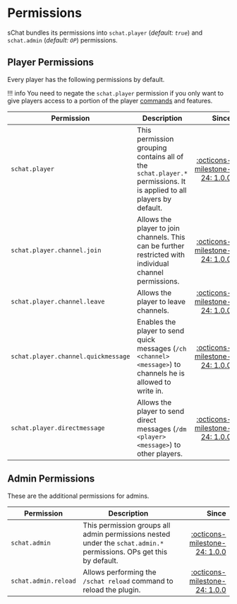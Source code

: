 # Permissions

sChat bundles its permissions into `schat.player` (*default: `true`*) and `schat.admin` (*default: `OP`*) permissions.  

## Player Permissions

Every player has the following permissions by default.

!!! info
    You need to negate the `schat.player` permission if you only want to give players access to a portion of the player [commands][commands] and features.

| Permission | Description | Since |
| ---------- | ----------- | -----: |
| `schat.player` | This permission grouping contains all of the `schat.player.*` permissions. It is applied to all players by default. | [:octicons-milestone-24: 1.0.0][1.0.0] |
| `schat.player.channel.join` | Allows the player to join channels. This can be further restricted with individual channel permissions. | [:octicons-milestone-24: 1.0.0][1.0.0] |
| `schat.player.channel.leave` | Allows the player to leave channels. | [:octicons-milestone-24: 1.0.0][1.0.0] |
| `schat.player.channel.quickmessage` | Enables the player to send quick messages (`/ch <channel> <message>`) to channels he is allowed to write in. | [:octicons-milestone-24: 1.0.0][1.0.0] |
| `schat.player.directmessage` | Allows the player to send direct messages (`/dm <player> <message>`) to other players. | [:octicons-milestone-24: 1.0.0][1.0.0] |

## Admin Permissions

These are the additional permissions for admins.

| Permission | Description | Since |
| ---------- | ----------- | -----: |
| `schat.admin` | This permission groups all admin permissions nested under the `schat.admin.*` permissions. OPs get this by default. | [:octicons-milestone-24: 1.0.0][1.0.0] |
| `schat.admin.reload` | Allows performing the `/schat reload` command to reload the plugin. | [:octicons-milestone-24: 1.0.0][1.0.0] |

[commands]: /commands
[next]: https://github.com/sVoxelDev/sChat/releases/latest
[1.0.1]: https://github.com/sVoxelDev/sChat/releases/tag/v1.0.1
[1.0.0]: https://github.com/sVoxelDev/sChat/releases/tag/v1.0.0
[1.0.0]: https://github.com/sVoxelDev/sChat/releases/tag/1.0.0
